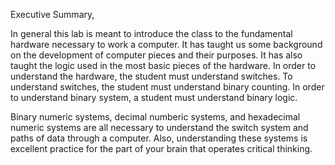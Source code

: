 Executive Summary, 

In general this lab is meant to introduce the class to the fundamental hardware necessary to work a computer.  It has taught us some background on the development of computer pieces and their purposes.  It has also taught the logic used in the most basic pieces of the hardware.  In order to understand the hardware, the student must understand switches.  To understand switches, the student must understand binary counting.  In order to understand binary system, a student must understand binary logic.  

Binary numeric systems, decimal numberic systems, and hexadecimal numeric systems are all necessary to understand the switch system and paths of data through a computer.  Also, understanding these systems is excellent practice for the part of your brain that operates critical thinking.  
